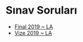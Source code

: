 # Sınav Soruları

- [Final 2019 ~ LA](./S%C4%B1nav%20Sorular%C4%B1/Final%202019%20~%20LA.pdf)
- [Vize 2019 ~ LA](./S%C4%B1nav%20Sorular%C4%B1/Vize%202019%20~%20LA.pdf)
